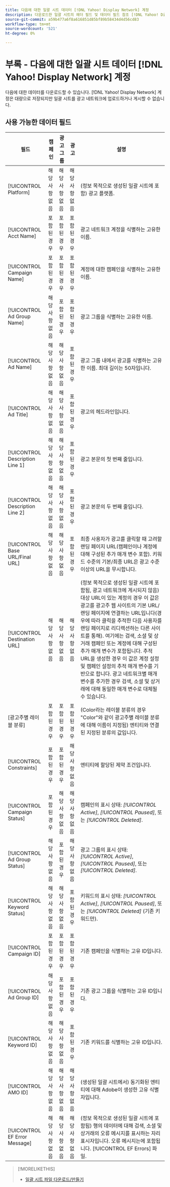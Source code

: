 ```yaml
---
title: 다음에 대한 일괄 시트 데이터 [!DNL Yahoo! Display Network] 계정
description: 다운로드한 일괄 시트의 헤더 필드 및 데이터 필드 참조 [!DNL Yahoo! Display Network] 계정.
source-git-commit: a59b477a6f8a616851d85bf89b58434d4d56cd83
workflow-type: tm+mt
source-wordcount: '521'
ht-degree: 0%

---
```


# 부록 - 다음에 대한 일괄 시트 데이터 [!DNL Yahoo! Display Network] 계정

<!-- 
[Re-add "Required" to title, file name, and TOC if you add the ability to create/edit campaigns using YDN bulksheets. Then will also need to add more text below, like for the other SEs.]
-->

다음에 대한 데이터를 다운로드할 수 있습니다. [!DNL Yahoo! Display Network] 계정은 대량으로 저장되지만 일괄 시트를 광고 네트워크에 업로드하거나 게시할 수 없습니다.

<!-- Hiding because this is probably too long a list to be useful.

## Available header fields

The following example shows data in comma-delimited values. If you're using tab-separated values, then the data looks different.

Platform,Acct Name,Campaign Name,Ad Group Name,Ad Name, Ad Title,Description Line 1,Description Line 2,Base URL/Final URL,Destination URL,[Advertiser-specific Label Classification],Bid Rules,Constraints,Campaign Status,Ad Group Status,Ad Status,Campaign ID,Ad Group ID,Ad ID,AMO ID,EF Error Message

-->

## 사용 가능한 데이터 필드

| 필드 | 캠페인 | 광고 그룹 | 광고 | 설명 |
|----|----|----|----|----|
| [!UICONTROL Platform] | 해당 사항 없음 | 해당 사항 없음 | 해당 사항 없음 | (정보 목적으로 생성된 일괄 시트에 포함) 광고 플랫폼. |
| [!UICONTROL Acct  Name] | 포함된 경우 | 포함된 경우 | 포함된 경우 | 광고 네트워크 계정을 식별하는 고유한 이름. |
| [!UICONTROL Campaign Name] | 포함된 경우 | 포함된 경우 | 포함된 경우 | 계정에 대한 캠페인을 식별하는 고유한 이름. |
| [!UICONTROL Ad Group Name] | 해당 사항 없음 | 포함된 경우 | 포함된 경우 | 광고 그룹을 식별하는 고유한 이름. |
| [!UICONTROL Ad Name] | 해당 사항 없음 | 해당 사항 없음 | 포함된 경우 | 광고 그룹 내에서 광고를 식별하는 고유한 이름. 최대 길이는 50자입니다. |
| [!UICONTROL Ad Title] | 해당 사항 없음 | 해당 사항 없음 | 포함된 경우 | 광고의 헤드라인입니다. |
| [!UICONTROL Description Line 1] | 해당 사항 없음 | 해당 사항 없음 | 포함된 경우 | 광고 본문의 첫 번째 줄입니다. |
| [!UICONTROL Description Line 2] | 해당 사항 없음 | 해당 사항 없음 | 포함된 경우 | 광고 본문의 두 번째 줄입니다. |
| [!UICONTROL Base URL/Final URL] | 해당 사항 없음 | 해당 사항 없음 | 포함된 경우 | 최종 사용자가 광고를 클릭할 때 고려할 랜딩 페이지 URL(캠페인이나 계정에 대해 구성된 추가 매개 변수 포함). 키워드 수준의 기본/최종 URL은 광고 수준 이상의 URL을 무시합니다. |
| [!UICONTROL Destination URL] | 해당 사항 없음 | 해당 사항 없음 | 해당 사항 없음 | (정보 목적으로 생성된 일괄 시트에 포함됨, 광고 네트워크에 게시되지 않음) 대상 URL이 있는 계정의 경우 이 값은 광고를 광고주 웹 사이트의 기본 URL/랜딩 페이지에 연결하는 URL입니다(경우에 따라 클릭을 추적한 다음 사용자를 랜딩 페이지로 리디렉션하는 다른 사이트를 통해). 여기에는 검색, 소셜 및 상거래 캠페인 또는 계정에 대해 구성된 추가 매개 변수가 포함됩니다. 추적 URL을 생성한 경우 이 값은 계정 설정 및 캠페인 설정의 추적 매개 변수를 기반으로 합니다. 광고 네트워크별 매개 변수를 추가한 경우 검색, 소셜 및 상거래에 대해 동일한 매개 변수로 대체될 수 있습니다. |
| \[광고주별 레이블 분류\] | 포함된 경우 | 포함된 경우 | 포함된 경우 | (Color라는 레이블 분류의 경우 &quot;Color&quot;와 같이 광고주별 레이블 분류에 대해 이름이 지정됨) 엔티티와 연결된 지정된 분류의 값입니다. |
| [!UICONTROL Constraints] | 포함된 경우 | 포함된 경우 | 해당 사항 없음 | 엔티티에 할당된 제약 조건입니다. |
| [!UICONTROL Campaign Status] | 포함된 경우 | 해당 사항 없음 | 해당 사항 없음 | 캠페인의 표시 상태: <i>[!UICONTROL Active]</i>, <i>[!UICONTROL Paused]</i>, 또는 <i>[!UICONTROL Deleted]</i>. |
| [!UICONTROL Ad Group Status] | 해당 사항 없음 | 포함된 경우 | 해당 사항 없음 | 광고 그룹의 표시 상태: <i>[!UICONTROL Active]</i>, <i>[!UICONTROL Paused]</i>, 또는 <i>[!UICONTROL Deleted]</i>. |
| [!UICONTROL Keyword Status] | 해당 사항 없음 | 해당 사항 없음 | 포함된 경우 | 키워드의 표시 상태: <i>[!UICONTROL Active]</i>, <i>[!UICONTROL Paused]</i>, 또는 <i>[!UICONTROL Deleted]</i> (기존 키워드만). |
| [!UICONTROL Campaign ID] | 포함된 경우 | 포함된 경우 | 포함된 경우 | 기존 캠페인을 식별하는 고유 ID입니다. |
| [!UICONTROL Ad Group ID] | 해당 사항 없음 | 포함된 경우 | 포함된 경우 | 기존 광고 그룹을 식별하는 고유 ID입니다. |
| [!UICONTROL Keyword ID] | 해당 사항 없음 | 해당 사항 없음 | 포함된 경우 | 기존 키워드를 식별하는 고유 ID입니다. |
| [!UICONTROL AMO ID] | 해당 사항 없음 | 해당 사항 없음 | 해당 사항 없음 | (생성된 일괄 시트에서) 동기화된 엔티티에 대해 Adobe이 생성한 고유 식별자입니다. |
| [!UICONTROL EF Error Message] | 해당 사항 없음 | 해당 사항 없음 | 해당 사항 없음 | (정보 목적으로 생성된 일괄 시트에 포함됨) 행의 데이터에 대해 검색, 소셜 및 상거래의 오류 메시지를 표시하는 자리 표시자입니다. 오류 메시지는에 포함됩니다. [!UICONTROL EF Errors] 파일. |

<table style="table-layout:auto">

>[!MORELIKETHIS]
>
>* [일괄 시트 파일 다운로드/만들기](../bulksheet-download.md)
